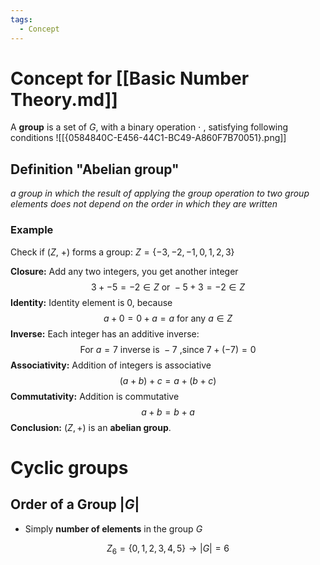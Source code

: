 ```yaml
---
tags:
  - Concept
---
```

# Concept for [[Basic Number Theory.md]]

A **group** is a set of $G$, with a binary operation $\cdot$ , satisfying following conditions 
![[{0584840C-E456-44C1-BC49-A860F7B70051}.png]]
## Definition "Abelian group"

*a group in which the result of applying the group operation to two group elements does not depend on the order in which they are written*

### Example

Check if ($Z$, $+$) forms a group:
$Z = \{-3,-2,-1,0,1,2,3\}$

**Closure:**
Add any two integers, you get another integer
$$3+-5 = -2 \in Z\text{ or }-5+3=-2\in Z$$
**Identity:**
Identity element is $0$, because
$$a+0=0+a=a\text{ for any } a\in Z$$
**Inverse:**
Each integer has an additive inverse:
$$\text{For }a = 7\text{ inverse is }-7 \text{ ,since } 7+(-7) = 0$$
**Associativity:**
Addition of integers is associative
$$(a+b)+c=a+(b+c)$$
**Commutativity:**
Addition is commutative
$$a+b=b+a$$
**Conclusion:**
$(Z, +)$ is an **abelian group**.

# Cyclic groups

## Order of a Group $\left|G\right|$
* Simply **number of elements** in the group $G$

$$Z_6=\{0,1,2,3,4,5\}\rightarrow\left|G\right| = 6$$